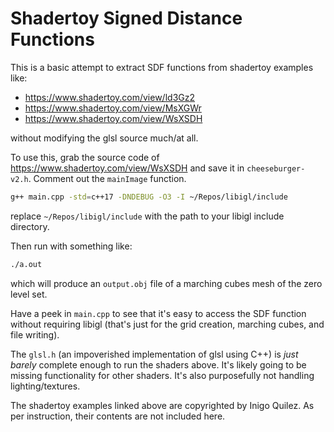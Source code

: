 # Shadertoy Signed Distance Functions

This is a basic attempt to extract SDF functions from shadertoy examples like:

 - https://www.shadertoy.com/view/ld3Gz2
 - https://www.shadertoy.com/view/MsXGWr
 - https://www.shadertoy.com/view/WsXSDH

without modifying the glsl source much/at all.

To use this, grab the source code of  https://www.shadertoy.com/view/WsXSDH and
save it in `cheeseburger-v2.h`. Comment out the `mainImage` function.

```bash
g++ main.cpp -std=c++17 -DNDEBUG -O3 -I ~/Repos/libigl/include
```

replace `~/Repos/libigl/include` with the path to your libigl include directory.

Then run with something like:

```bash
./a.out 
```

which will produce an `output.obj` file of a marching cubes mesh of the zero
level set.


Have a peek in `main.cpp` to see that it's easy to access the SDF function
without requiring libigl (that's just for the grid creation, marching cubes, and
file writing).

The `glsl.h` (an impoverished implementation of glsl using C++) is _just barely_
complete enough to run the shaders above. It's likely going to be missing
functionality for other shaders. It's also purposefully not handling
lighting/textures.

The shadertoy examples linked above are copyrighted by Inigo Quilez. As per
instruction, their contents are not included here.


